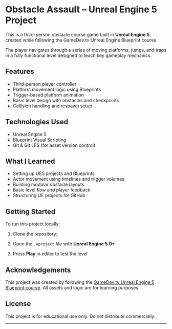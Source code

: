 # Obstacle Assault – Unreal Engine 5 Project

This is a third-person obstacle course game built in **Unreal Engine 5**, created while following the GameDev.tv Unreal Engine Blueprint course.

The player navigates through a series of moving platforms, jumps, and traps in a fully functional level designed to teach key gameplay mechanics.

## Features

- Third-person player controller
- Platform movement logic using Blueprints
- Trigger-based platform animation
- Basic level design with obstacles and checkpoints
- Collision handling and respawn setup

## Technologies Used

- Unreal Engine 5
- Blueprint Visual Scripting
- Git & Git LFS (for asset version control)

## What I Learned

- Setting up UE5 projects and Blueprints
- Actor movement using timelines and trigger volumes
- Building modular obstacle layouts
- Basic level flow and player feedback
- Structuring UE projects for GitHub

## Getting Started

To run this project locally:

1. Clone the repository:

2. Open the `.uproject` file with **Unreal Engine 5.0+**

3. Press **Play** in editor to test the level

## Acknowledgements

This project was created by following the [GameDev.tv Unreal Engine 5 Blueprint course](https://www.gamedev.tv/). All assets and logic are for learning purposes.

## License

This project is for educational use only. Do not distribute commercially.

---

